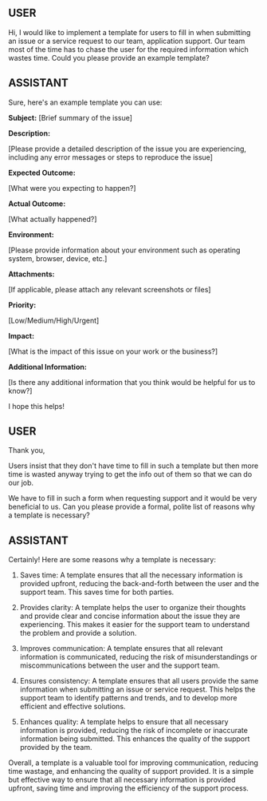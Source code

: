 ## USER
Hi, I would like to implement a template for users to fill in when submitting an issue or a service request to our team, application support. Our team most of the time has to chase the user for the required information which wastes time. Could you please provide an example template? 

## ASSISTANT
Sure, here's an example template you can use:

**Subject:** [Brief summary of the issue]

**Description:**

[Please provide a detailed description of the issue you are experiencing, including any error messages or steps to reproduce the issue]

**Expected Outcome:**

[What were you expecting to happen?]

**Actual Outcome:**

[What actually happened?]

**Environment:**

[Please provide information about your environment such as operating system, browser, device, etc.]

**Attachments:**

[If applicable, please attach any relevant screenshots or files]

**Priority:**

[Low/Medium/High/Urgent]

**Impact:**

[What is the impact of this issue on your work or the business?]

**Additional Information:**

[Is there any additional information that you think would be helpful for us to know?]

I hope this helps!

## USER
Thank you, 

Users insist that they don't have time to fill in such a template but then more time is wasted anyway trying to get the info out of them so that we can do our job. 

We have to fill in such a form when requesting support and it would be very beneficial to us. Can you please provide a formal, polite list of reasons why a template is necessary? 

## ASSISTANT
Certainly! Here are some reasons why a template is necessary:

1. Saves time: A template ensures that all the necessary information is provided upfront, reducing the back-and-forth between the user and the support team. This saves time for both parties.

2. Provides clarity: A template helps the user to organize their thoughts and provide clear and concise information about the issue they are experiencing. This makes it easier for the support team to understand the problem and provide a solution.

3. Improves communication: A template ensures that all relevant information is communicated, reducing the risk of misunderstandings or miscommunications between the user and the support team.

4. Ensures consistency: A template ensures that all users provide the same information when submitting an issue or service request. This helps the support team to identify patterns and trends, and to develop more efficient and effective solutions.

5. Enhances quality: A template helps to ensure that all necessary information is provided, reducing the risk of incomplete or inaccurate information being submitted. This enhances the quality of the support provided by the team.

Overall, a template is a valuable tool for improving communication, reducing time wastage, and enhancing the quality of support provided. It is a simple but effective way to ensure that all necessary information is provided upfront, saving time and improving the efficiency of the support process.